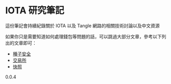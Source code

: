 # IOTA 研究筆記

這份筆記會持續紀錄關於 IOTA 以及 Tangle 網路的相關技術討論以及中文資源

如果你只是需要知道如何處理錢包等問題的話，可以跳過大部分文章，參考以下列出的文章即可：
* [種子安全](seed.md)
* [交易所](exchange.md)
* [快照](snapshot.md)

0.0.4
